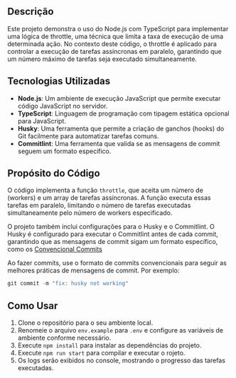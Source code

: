 ## Descrição

Este projeto demonstra o uso do Node.js com TypeScript para implementar uma lógica de throttle, uma técnica que limita a taxa de execução de uma determinada ação. No contexto deste código, o throttle é aplicado para controlar a execução de tarefas assíncronas em paralelo, garantindo que um número máximo de tarefas seja executado simultaneamente.

## Tecnologias Utilizadas

-   **Node.js**: Um ambiente de execução JavaScript que permite executar código JavaScript no servidor.
-   **TypeScript**: Linguagem de programação com tipagem estática opcional para JavaScript.
-   **Husky**: Uma ferramenta que permite a criação de ganchos (hooks) do Git facilmente para automatizar tarefas comuns.
-   **Commitlint**: Uma ferramenta que valida se as mensagens de commit seguem um formato específico.

## Propósito do Código

O código implementa a função `throttle`, que aceita um número de (workers) e um array de tarefas assíncronas. A função executa essas tarefas em paralelo, limitando o número de tarefas executadas simultaneamente pelo número de workers especificado.

O projeto também inclui configurações para o Husky e o Commitlint. O Husky é configurado para executar o Commitlint antes de cada commit, garantindo que as mensagens de commit sigam um formato específico, como os [Convencional Commits](https://www.conventionalcommits.org/en/v1.0.0/)

Ao fazer commits, use o formato de commits convencionais para seguir as melhores práticas de mensagens de commit.
Por exemplo:

```javascript
git commit -m "fix: husky not working"
```

## Como Usar

1. Clone o repositório para o seu ambiente local.
2. Renomeie o arquivo `env.example` para `.env` e configure as variáveis de ambiente conforme necessário.
3. Execute `npm install` para instalar as dependências do projeto.
4. Execute `npm run start` para compilar e executar o rojeto.
5. Os logs serão exibidos no console, mostrando o progresso das tarefas executadas.
